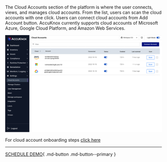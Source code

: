 
The Cloud Accounts section of the platform is where the user connects, views, and manages cloud accounts. From the list, users can scan the cloud accounts with one click. Users can connect cloud accounts from Add Account button. AccuKnox currently supports cloud accounts of Microsoft Azure, Google Cloud Platform, and Amazon Web Services.

![](images/cloud-accounts-1.jpg)

For cloud account onboarding steps [click here](./../getting-started/aws-onboarding.md)

- - -
[SCHEDULE DEMO](https://www.accuknox.com/contact-us){ .md-button .md-button--primary }
